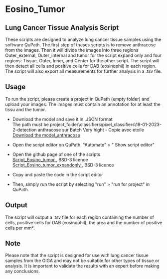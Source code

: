 # Eosino_Tumor



## Lung Cancer Tissue Analysis Script

These scripts are designed to analyze lung cancer tissue samples using the software QuPath. The first step of theses scripts is to remove anthracose from the images. Then it will divide the images into three regions Outer_external, Outer_internal and tumor for the script expand only and four regions: Tissue, Outer, Inner, and Center for the other script. The script will then detect all cells and positive cells for DAB (eosinophil) in each region. The script will also export all measurements for further analysis in a .tsv file.

## Usage

To run the script, please create a project in QuPath (empty folder) and upload your images. The images must contain an annotation for at least the tissu and the tumor.
* Download the model and save it in .JSON format </br> 
The path must be project_folder\classifiers\pixel_classifiers\18-01-2023- 2-detection anthracose sur Batch Very hight - Copie avec etoile  </br>
[Download the model_anthracose ](https://raw.githubusercontent.com/AlexHego/Eosino_Tumor/main/18-01-2023-%202-detection%20anthracose%20sur%20Batch%20Very%20hight%20-%20Copie%20avec%20etoile.json?token=GHSAT0AAAAAAB5UHE7GCXRDKU7WNN7WCJQAY6TUXWQ) </br>

* Open the script editor on QuPath. "Automate" > " Show script editor" </br>
* Open the github page of one of the scripts </br>
[ Script_Eosino_tumor ](https://github.com/AlexHego/Eosino_Tumor/blob/main/Script_Eosino_Tumor.groovy) , BSD-3 licence </br>
[ Script_Eosino_tumor_expandonly ](https://github.com/AlexHego/Eosino_Tumor/blob/main/Script_Eosino_Tumor_expandonly.groovy) , BSD-3 licence </br>

* Copy and paste the code in the script editor
* Then, simply run the script by selecting "run" > "run for project" in QuPath.


## Output

The script will output a .tsv file for each region containing the number of cells, positive cells for DAB (eosinophil), the area and the number of positive cells per mm².

## Note

Please note that the script is designed for use with lung cancer tissue samples from the GIGA and may not be suitable for other types of tissue or analysis. It is important to validate the results with an expert before making any conclusions.



